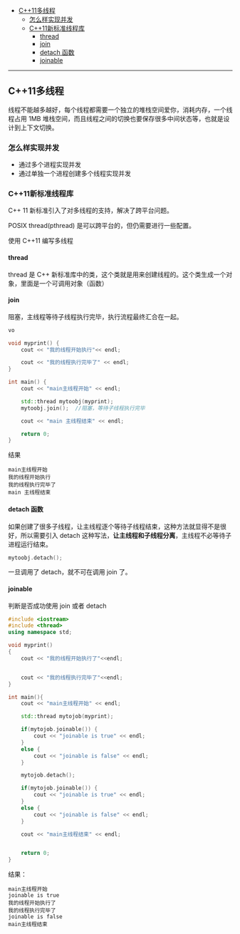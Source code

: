 

- [C++11多线程](#c11多线程)
  - [怎么样实现并发](#怎么样实现并发)
  - [C++11新标准线程库](#c11新标准线程库)
    - [thread](#thread)
    - [join](#join)
    - [detach 函数](#detach-函数)
    - [joinable](#joinable)

--------

## C++11多线程

线程不能越多越好，每个线程都需要一个独立的堆栈空间爱你，消耗内存，一个线程占用 1MB 堆栈空间，而且线程之间的切换也要保存很多中间状态等，也就是设计到上下文切换。 

### 怎么样实现并发

- 通过多个进程实现并发
- 通过单独一个进程创建多个线程实现并发

### C++11新标准线程库

C++ 11 新标准引入了对多线程的支持，解决了跨平台问题。

POSIX thread(pthread) 是可以跨平台的，但仍需要进行一些配置。

使用 C++11 编写多线程

#### thread

thread 是 C++ 新标准库中的类，这个类就是用来创建线程的。这个类生成一个对象，里面是一个可调用对象（函数）

#### join

阻塞，主线程等待子线程执行完毕，执行流程最终汇合在一起。

```cpp
vo

void myprint() {
    cout << "我的线程开始执行"<< endl;

    cout << "我的线程执行完毕了" << endl;
}

int main() {
    cout << "main主线程开始" << endl;

    std::thread mytoobj(myprint);
    mytoobj.join();  //阻塞，等待子线程执行完毕

    cout << "main 主线程结束" << endl;

    return 0;
}
```

结果

```
main主线程开始
我的线程开始执行
我的线程执行完毕了
main 主线程结束
```

#### detach 函数

如果创建了很多子线程，让主线程逐个等待子线程结束，这种方法就显得不是很好，所以需要引入 detach 这种写法，**让主线程和子线程分离**，主线程不必等待子进程运行结束。

```cpp
mytoobj.detach();
```

一旦调用了 detach，就不可在调用 join 了。

#### joinable

判断是否成功使用 join 或者 detach

```cpp
#include <iostream>
#include <thread>
using namespace std;

void myprint()
{
    cout << "我的线程开始执行了"<<endl;


    cout << "我的线程执行完毕了"<<endl;
}

int main(){
    cout << "main主线程开始" << endl;

    std::thread mytojob(myprint);

    if(mytojob.joinable()) {
        cout << "joinable is true" << endl;
    }
    else {
        cout << "joinable is false" << endl;
    }

    mytojob.detach();

    if(mytojob.joinable()) {
        cout << "joinable is true" << endl;
    }
    else {
        cout << "joinable is false" << endl;
    }

    cout << "main主线程结束" << endl;


    return 0;
}
```

结果：

```
main主线程开始
joinable is true
我的线程开始执行了
我的线程执行完毕了
joinable is false
main主线程结束
```





